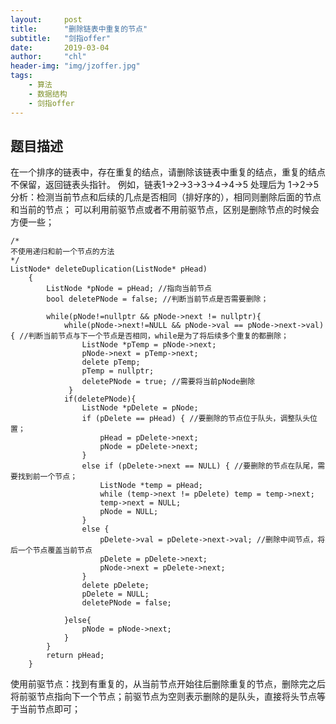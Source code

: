 ```yaml
---
layout:     post
title:      "删除链表中重复的节点"
subtitle:   "剑指offer"
date:       2019-03-04
author:     "chl"
header-img: "img/jzoffer.jpg"
tags:
    - 算法
    - 数据结构
    - 剑指offer
---
```



## 题目描述
在一个排序的链表中，存在重复的结点，请删除该链表中重复的结点，重复的结点不保留，返回链表头指针。 例如，链表1->2->3->3->4->4->5 处理后为 1->2->5
分析：检测当前节点和后续的几点是否相同（排好序的），相同则删除后面的节点和当前的节点；
可以利用前驱节点或者不用前驱节点，区别是删除节点的时候会方便一些；

```
/*
不使用递归和前一个节点的方法
*/
ListNode* deleteDuplication(ListNode* pHead)
    {
        ListNode *pNode = pHead; //指向当前节点
        bool deletePNode = false; //判断当前节点是否需要删除；

        while(pNode!=nullptr && pNode->next != nullptr){ 
            while(pNode->next!=NULL && pNode->val == pNode->next->val){ //判断当前节点与下一个节点是否相同，while是为了将后续多个重复的都删除；
                ListNode *pTemp = pNode->next;
                pNode->next = pTemp->next;
                delete pTemp;
                pTemp = nullptr;
                deletePNode = true; //需要将当前pNode删除
             }
            if(deletePNode){
                ListNode *pDelete = pNode;
				if (pDelete == pHead) { //要删除的节点位于队头，调整队头位置；
					pHead = pDelete->next;
					pNode = pDelete->next;
				}
				else if (pDelete->next == NULL) { //要删除的节点在队尾，需要找到前一个节点；
					ListNode *temp = pHead;
					while (temp->next != pDelete) temp = temp->next;
					temp->next = NULL;
					pNode = NULL;
				}
				else {
					pDelete->val = pDelete->next->val; //删除中间节点，将后一个节点覆盖当前节点
					pDelete = pDelete->next;
					pNode->next = pDelete->next;
				}
				delete pDelete;
				pDelete = NULL;
				deletePNode = false;
	
            }else{
                pNode = pNode->next;
            }
        }
        return pHead;
    }
```
使用前驱节点：找到有重复的，从当前节点开始往后删除重复的节点，删除完之后将前驱节点指向下一个节点；前驱节点为空则表示删除的是队头，直接将头节点等于当前节点即可；
